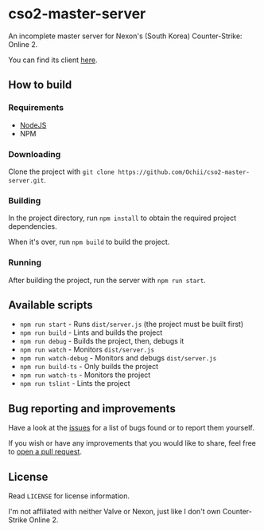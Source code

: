 # cso2-master-server
An incomplete master server for Nexon's (South Korea) Counter-Strike: Online 2.

You can find its client [here](https://github.com/Ochii/cso2-launcher/tree/server_emulator).

## How to build

### Requirements
- [NodeJS](https://nodejs.org/)
- NPM

### Downloading
Clone the project with ```git clone https://github.com/Ochii/cso2-master-server.git```.

### Building
In the project directory, run ```npm install``` to obtain the required project dependencies.

When it's over, run ```npm build``` to build the project.

### Running
After building the project, run the server with ```npm run start```.

## Available scripts
- ```npm run start``` - Runs ```dist/server.js``` (the project must be built first)
- ```npm run build``` - Lints and builds the project
- ```npm run debug``` - Builds the project, then, debugs it
- ```npm run watch``` - Monitors ```dist/server.js``` 
- ```npm run watch-debug``` - Monitors and debugs ```dist/server.js``` 
- ```npm run build-ts``` - Only builds the project
- ```npm run watch-ts``` - Monitors the project
- ```npm run tslint``` - Lints the project

## Bug reporting and improvements
Have a look at the [issues](https://github.com/Ochii/cso2-master-server/issues) for a list of bugs found or to report them yourself.

If you wish or have any improvements that you would like to share, feel free to [open a pull request](https://github.com/Ochii/cso2-master-server/pulls).

## License
Read ```LICENSE``` for license information.

I'm not affiliated with neither Valve or Nexon, just like I don't own Counter-Strike Online 2.
